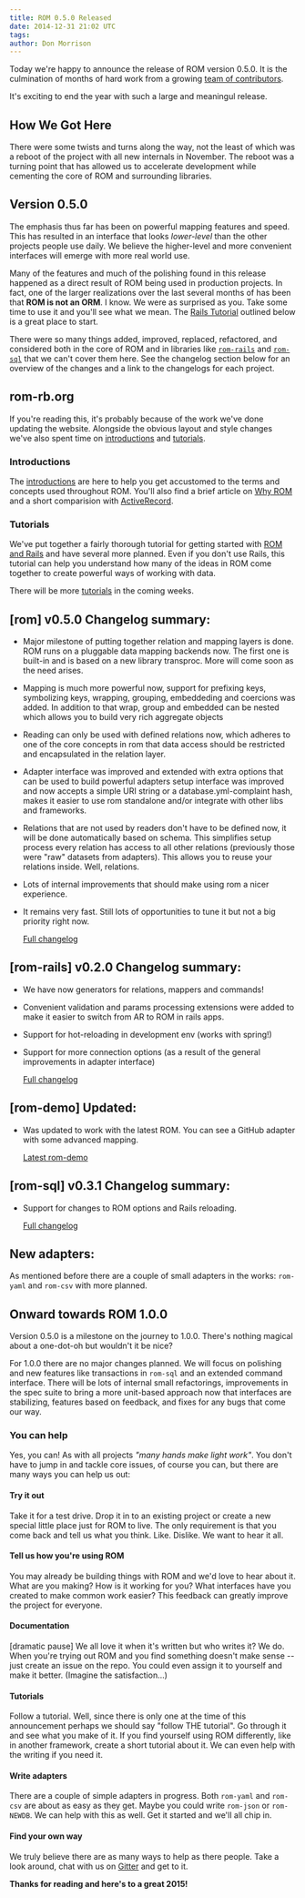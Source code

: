 ```yaml
---
title: ROM 0.5.0 Released
date: 2014-12-31 21:02 UTC
tags:
author: Don Morrison
---
```


Today we're happy to announce the release of ROM version 0.5.0. It is the
culmination of months of hard work from a growing
[team of contributors](https://github.com/rom-rb/rom/network/members).

It's exciting to end the year with such a large and meaningul release.

## How We Got Here

There were some twists and turns along the way, not the least of which was
a reboot of the project with all new internals in November. The reboot was a
turning point that has allowed us to accelerate development while cementing
the core of ROM and surrounding libraries.

## Version 0.5.0

The emphasis thus far has been on powerful mapping features and speed. This
has resulted in an interface that looks _lower-level_ than the other projects
people use daily. We believe the higher-level and more convenient interfaces
will emerge with more real world use.

Many of the features and much of the polishing found in this release happened
as a direct result of ROM being used in production projects. In fact, one of
the larger realizations over the last several months of has been that **ROM is
not an ORM**. I know. We were as surprised as you. Take some time to use it
and you'll see what we mean. The [Rails Tutorial](/tutorials/rails) outlined
below is a great place to start.

There were so many things added, improved, replaced, refactored, and considered
both in the core of ROM and in libraries like
[`rom-rails`](https://github.com/rom-rb/rom-rails) and
[`rom-sql`](https://github.com/rom-rb/rom-sql) that we can't cover them here.
See the changelog section below for an overview of the changes and a link to
the changelogs for each project.

## rom-rb.org

If you're reading this, it's probably because of the work we've done updating
the website. Alongside the obvious layout and style changes we've also spent
time on [introductions](/introdctions) and [tutorials](/tutorials).

### Introductions

The [introductions](/introductions) are here to help you get accustomed to the
terms and concepts used throughout ROM. You'll also find a brief article on
[Why ROM](/introduction/why) and a short comparision with
[ActiveRecord](/introduction/activerecord).

### Tutorials

We've put together a fairly thorough tutorial for getting started with
[ROM and Rails](/tutorials/rails) and have several more planned. Even if you
don't use Rails, this tutorial can help you understand how many of the ideas
in ROM come together to create powerful ways of working with data.

There will be more [tutorials](/introduction/tutorials) in the coming weeks.

## [rom] v0.5.0 Changelog summary:

* Major milestone of putting together relation and mapping layers is done.
  ROM runs on a pluggable data mapping backends now. The first one is built-in
  and is based on a new library transproc. More will come soon as the need
  arises.

* Mapping is much more powerful now, support for prefixing keys, symbolizing
  keys, wrapping, grouping, embeddeding and coercions was added. In addition to
  that wrap, group and embedded can be nested which allows you to build very rich
  aggregate objects

* Reading can only be used with defined relations now, which adheres to one of
  the core concepts in rom that data access should be restricted and encapsulated
  in the relation layer.

* Adapter interface was improved and extended with extra options that can be used
  to build powerful adapters setup interface was improved and now accepts a
  simple URI string or a database.yml-complaint hash, makes it easier to use
  rom standalone and/or integrate with other libs and frameworks.

* Relations that are not used by readers don't have to be defined now, it will be
  done automatically based on schema. This simplifies setup process every relation
  has access to all other relations (previously those were "raw" datasets from
  adapters). This allows you to reuse your relations inside. Well, relations.

* Lots of internal improvements that should make using rom a nicer experience.

* It remains very fast. Still lots of opportunities to tune it but not a big
  priority right now.

  [Full changelog](https://github.com/rom-rb/rom/blob/v0.5.0/CHANGELOG.md)

## [rom-rails] v0.2.0 Changelog summary:

* We have now generators for relations, mappers and commands!

* Convenient validation and params processing extensions were added to make it
  easier to switch from AR to ROM in rails apps.

* Support for hot-reloading in development env (works with spring!)

* Support for more connection options (as a result of the general improvements
  in adapter interface)

  [Full changelog](https://github.com/rom-rb/rom-rails/blob/v0.2.0/CHANGELOG.md)

## [rom-demo] Updated:

* Was updated to work with the latest ROM. You can see a GitHub adapter with
  some advanced mapping.

  [Latest rom-demo](https://github.com/solnic/rom-demo)

## [rom-sql] v0.3.1 Changelog summary:

* Support for changes to ROM options and Rails reloading.

  [Full changelog](https://github.com/rom-rb/rom-sql/blob/v0.3.1/CHANGELOG.md)

## New adapters:

As mentioned before there are a couple of small adapters in the works:
`rom-yaml` and `rom-csv` with more planned.

## Onward towards ROM 1.0.0

Version 0.5.0 is a milestone on the journey to 1.0.0. There's nothing magical
about a one-dot-oh but wouldn't it be nice?

For 1.0.0 there are no major changes planned. We will focus on polishing and new
features like transactions in `rom-sql` and an extended command interface. There
will be lots of internal small refactorings, improvements in the spec suite to
bring a more unit-based approach now that interfaces are stabilizing, features
based on feedback, and fixes for any bugs that come our way.

### You can help

Yes, you can! As with all projects _"many hands make light work"_. You don't
have to jump in and tackle core issues, of course you can, but there are many
ways you can help us out:

#### Try it out

Take it for a test drive. Drop it in to an existing project or create a new
special little place just for ROM to live. The only requirement is that you come
back and tell us what you think. Like. Dislike. We want to hear it all.

#### Tell us how you're using ROM

You may already be building things with ROM and we'd love to hear about it. What
are you making? How is it working for you?  What interfaces have you created to
make common work easier? This feedback can greatly improve the project for
everyone.

#### Documentation

[dramatic pause] We all love it when it's written but who writes it? We do. When
you're trying out ROM and you find something doesn't make sense -- just create an
issue on the repo. You could even assign it to yourself and make it better.
(Imagine the satisfaction...)

#### Tutorials

Follow a tutorial. Well, since there is only one at the time of this announcement
perhaps we should say "follow THE tutorial". Go through it and see what you make
of it. If you find yourself using ROM differently, like in another framework,
create a short tutorial about it. We can even help with the writing if you need
it.

#### Write adapters

There are a couple of simple adapters in progress. Both `rom-yaml` and `rom-csv`
are about as easy as they get. Maybe you could write `rom-json` or `rom-NEWDB`.
We can help with this as well. Get it started and we'll all chip in.

#### Find your own way

We truly believe there are as many ways to help as there people. Take a look
around, chat with us on [Gitter](https://gitter.im/rom-rb/chat) and get to it.


**Thanks for reading and here's to a great 2015!**
